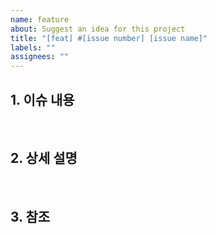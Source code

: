 ```yaml
---
name: feature
about: Suggest an idea for this project
title: "[feat] #[issue number] [issue name]"
labels: ""
assignees: ""
---
```


## 1. 이슈 내용

<br>

## 2. 상세 설명

<br>

## 3. 참조
